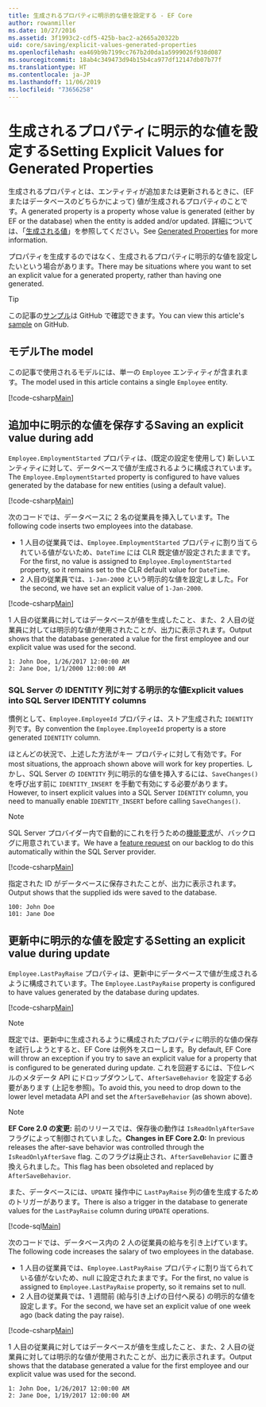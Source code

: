 ```yaml
---
title: 生成されるプロパティに明示的な値を設定する - EF Core
author: rowanmiller
ms.date: 10/27/2016
ms.assetid: 3f1993c2-cdf5-425b-bac2-a2665a20322b
uid: core/saving/explicit-values-generated-properties
ms.openlocfilehash: ea469b9b7199cc767b2d0da1a5999026f938d087
ms.sourcegitcommit: 18ab4c349473d94b15b4ca977df12147db07b77f
ms.translationtype: HT
ms.contentlocale: ja-JP
ms.lasthandoff: 11/06/2019
ms.locfileid: "73656258"
---
```

# <a name="setting-explicit-values-for-generated-properties"></a><span data-ttu-id="75b13-102">生成されるプロパティに明示的な値を設定する</span><span class="sxs-lookup"><span data-stu-id="75b13-102">Setting Explicit Values for Generated Properties</span></span>

<span data-ttu-id="75b13-103">生成されるプロパティとは、エンティティが追加または更新されるときに、(EF またはデータベースのどちらかによって) 値が生成されるプロパティのことです。</span><span class="sxs-lookup"><span data-stu-id="75b13-103">A generated property is a property whose value is generated (either by EF or the database) when the entity is added and/or updated.</span></span> <span data-ttu-id="75b13-104">詳細については、「[生成される値](../modeling/generated-properties.md)」を参照してください。</span><span class="sxs-lookup"><span data-stu-id="75b13-104">See [Generated Properties](../modeling/generated-properties.md) for more information.</span></span>

<span data-ttu-id="75b13-105">プロパティを生成するのではなく、生成されるプロパティに明示的な値を設定したいという場合があります。</span><span class="sxs-lookup"><span data-stu-id="75b13-105">There may be situations where you want to set an explicit value for a generated property, rather than having one generated.</span></span>

> [!TIP]  
> <span data-ttu-id="75b13-106">この記事の[サンプル](https://github.com/aspnet/EntityFramework.Docs/tree/master/samples/core/Saving/ExplicitValuesGenerateProperties/)は GitHub で確認できます。</span><span class="sxs-lookup"><span data-stu-id="75b13-106">You can view this article's [sample](https://github.com/aspnet/EntityFramework.Docs/tree/master/samples/core/Saving/ExplicitValuesGenerateProperties/) on GitHub.</span></span>

## <a name="the-model"></a><span data-ttu-id="75b13-107">モデル</span><span class="sxs-lookup"><span data-stu-id="75b13-107">The model</span></span>

<span data-ttu-id="75b13-108">この記事で使用されるモデルには、単一の `Employee` エンティティが含まれます。</span><span class="sxs-lookup"><span data-stu-id="75b13-108">The model used in this article contains a single `Employee` entity.</span></span>

[!code-csharp[Main](../../../samples/core/Saving/ExplicitValuesGenerateProperties/Employee.cs#Sample)]

## <a name="saving-an-explicit-value-during-add"></a><span data-ttu-id="75b13-109">追加中に明示的な値を保存する</span><span class="sxs-lookup"><span data-stu-id="75b13-109">Saving an explicit value during add</span></span>

<span data-ttu-id="75b13-110">`Employee.EmploymentStarted` プロパティは、(既定の設定を使用して) 新しいエンティティに対して、データベースで値が生成されるように構成されています。</span><span class="sxs-lookup"><span data-stu-id="75b13-110">The `Employee.EmploymentStarted` property is configured to have values generated by the database for new entities (using a default value).</span></span>

[!code-csharp[Main](../../../samples/core/Saving/ExplicitValuesGenerateProperties/EmployeeContext.cs#EmploymentStarted)]

<span data-ttu-id="75b13-111">次のコードでは、データベースに 2 名の従業員を挿入しています。</span><span class="sxs-lookup"><span data-stu-id="75b13-111">The following code inserts two employees into the database.</span></span>

* <span data-ttu-id="75b13-112">1 人目の従業員では、`Employee.EmploymentStarted` プロパティに割り当てられている値がないため、`DateTime` には CLR 既定値が設定されたままです。</span><span class="sxs-lookup"><span data-stu-id="75b13-112">For the first, no value is assigned to `Employee.EmploymentStarted` property, so it remains set to the CLR default value for `DateTime`.</span></span>
* <span data-ttu-id="75b13-113">2 人目の従業員では、`1-Jan-2000` という明示的な値を設定しました。</span><span class="sxs-lookup"><span data-stu-id="75b13-113">For the second, we have set an explicit value of `1-Jan-2000`.</span></span>

[!code-csharp[Main](../../../samples/core/Saving/ExplicitValuesGenerateProperties/Sample.cs#EmploymentStarted)]

<span data-ttu-id="75b13-114">1 人目の従業員に対してはデータベースが値を生成したこと、また、2 人目の従業員に対しては明示的な値が使用されたことが、出力に表示されます。</span><span class="sxs-lookup"><span data-stu-id="75b13-114">Output shows that the database generated a value for the first employee and our explicit value was used for the second.</span></span>

``` Console
1: John Doe, 1/26/2017 12:00:00 AM
2: Jane Doe, 1/1/2000 12:00:00 AM
```

### <a name="explicit-values-into-sql-server-identity-columns"></a><span data-ttu-id="75b13-115">SQL Server の IDENTITY 列に対する明示的な値</span><span class="sxs-lookup"><span data-stu-id="75b13-115">Explicit values into SQL Server IDENTITY columns</span></span>

<span data-ttu-id="75b13-116">慣例として、`Employee.EmployeeId` プロパティは、ストア生成された `IDENTITY` 列です。</span><span class="sxs-lookup"><span data-stu-id="75b13-116">By convention the `Employee.EmployeeId` property is a store generated `IDENTITY` column.</span></span>

<span data-ttu-id="75b13-117">ほとんどの状況で、上述した方法がキー プロパティに対して有効です。</span><span class="sxs-lookup"><span data-stu-id="75b13-117">For most situations, the approach shown above will work for key properties.</span></span> <span data-ttu-id="75b13-118">しかし、SQL Server の `IDENTITY` 列に明示的な値を挿入するには、`SaveChanges()` を呼び出す前に `IDENTITY_INSERT` を手動で有効にする必要があります。</span><span class="sxs-lookup"><span data-stu-id="75b13-118">However, to insert explicit values into a SQL Server `IDENTITY` column, you need to manually enable `IDENTITY_INSERT` before calling `SaveChanges()`.</span></span>

> [!NOTE]  
> <span data-ttu-id="75b13-119">SQL Server プロバイダー内で自動的にこれを行うための[機能要求](https://github.com/aspnet/EntityFramework/issues/703)が、バックログに用意されています。</span><span class="sxs-lookup"><span data-stu-id="75b13-119">We have a [feature request](https://github.com/aspnet/EntityFramework/issues/703) on our backlog to do this automatically within the SQL Server provider.</span></span>

[!code-csharp[Main](../../../samples/core/Saving/ExplicitValuesGenerateProperties/Sample.cs#EmployeeId)]

<span data-ttu-id="75b13-120">指定された ID がデータベースに保存されたことが、出力に表示されます。</span><span class="sxs-lookup"><span data-stu-id="75b13-120">Output shows that the supplied ids were saved to the database.</span></span>

``` Console
100: John Doe
101: Jane Doe
```

## <a name="setting-an-explicit-value-during-update"></a><span data-ttu-id="75b13-121">更新中に明示的な値を設定する</span><span class="sxs-lookup"><span data-stu-id="75b13-121">Setting an explicit value during update</span></span>

<span data-ttu-id="75b13-122">`Employee.LastPayRaise` プロパティは、更新中にデータベースで値が生成されるように構成されています。</span><span class="sxs-lookup"><span data-stu-id="75b13-122">The `Employee.LastPayRaise` property is configured to have values generated by the database during updates.</span></span>

[!code-csharp[Main](../../../samples/core/Saving/ExplicitValuesGenerateProperties/EmployeeContext.cs#LastPayRaise)]

> [!NOTE]  
> <span data-ttu-id="75b13-123">既定では、更新中に生成されるように構成されたプロパティに明示的な値の保存を試行しようとすると、EF Core は例外をスローします。</span><span class="sxs-lookup"><span data-stu-id="75b13-123">By default, EF Core will throw an exception if you try to save an explicit value for a property that is configured to be generated during update.</span></span> <span data-ttu-id="75b13-124">これを回避するには、下位レベルのメタデータ API にドロップダウンして、`AfterSaveBehavior` を設定する必要があります (上記を参照)。</span><span class="sxs-lookup"><span data-stu-id="75b13-124">To avoid this, you need to drop down to the lower level metadata API and set the `AfterSaveBehavior` (as shown above).</span></span>

> [!NOTE]  
> <span data-ttu-id="75b13-125">**EF Core 2.0 の変更:** 前のリリースでは、保存後の動作は `IsReadOnlyAfterSave` フラグによって制御されていました。</span><span class="sxs-lookup"><span data-stu-id="75b13-125">**Changes in EF Core 2.0:** In previous releases the after-save behavior was controlled through the `IsReadOnlyAfterSave` flag.</span></span> <span data-ttu-id="75b13-126">このフラグは廃止され、`AfterSaveBehavior` に置き換えられました。</span><span class="sxs-lookup"><span data-stu-id="75b13-126">This flag has been obsoleted and replaced by `AfterSaveBehavior`.</span></span>

<span data-ttu-id="75b13-127">また、データベースには、`UPDATE` 操作中に `LastPayRaise` 列の値を生成するためのトリガーがあります。</span><span class="sxs-lookup"><span data-stu-id="75b13-127">There is also a trigger in the database to generate values for the `LastPayRaise` column during `UPDATE` operations.</span></span>

[!code-sql[Main](../../../samples/core/Saving/ExplicitValuesGenerateProperties/employee_UPDATE.sql)]

<span data-ttu-id="75b13-128">次のコードでは、データベース内の 2 人の従業員の給与を引き上げています。</span><span class="sxs-lookup"><span data-stu-id="75b13-128">The following code increases the salary of two employees in the database.</span></span>

* <span data-ttu-id="75b13-129">1 人目の従業員では、`Employee.LastPayRaise` プロパティに割り当てられている値がないため、null に設定されたままです。</span><span class="sxs-lookup"><span data-stu-id="75b13-129">For the first, no value is assigned to `Employee.LastPayRaise` property, so it remains set to null.</span></span>
* <span data-ttu-id="75b13-130">2 人目の従業員では、1 週間前 (給与引き上げの日付へ戻る) の明示的な値を設定します。</span><span class="sxs-lookup"><span data-stu-id="75b13-130">For the second, we have set an explicit value of one week ago (back dating the pay raise).</span></span>

[!code-csharp[Main](../../../samples/core/Saving/ExplicitValuesGenerateProperties/Sample.cs#LastPayRaise)]

<span data-ttu-id="75b13-131">1 人目の従業員に対してはデータベースが値を生成したこと、また、2 人目の従業員に対しては明示的な値が使用されたことが、出力に表示されます。</span><span class="sxs-lookup"><span data-stu-id="75b13-131">Output shows that the database generated a value for the first employee and our explicit value was used for the second.</span></span>

``` Console
1: John Doe, 1/26/2017 12:00:00 AM
2: Jane Doe, 1/19/2017 12:00:00 AM
```
